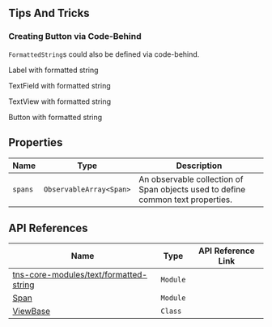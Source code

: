 ## Tips And Tricks

### Creating Button via Code-Behind

`FormattedString`s could also be defined via code-behind.

Label with formatted string

<snippet id='formatted-string-label-code'/>
<snippet id='formatted-string-label-code-ts'/>

TextField with formatted string

<snippet id='formatted-string-textfield-code'/>
<snippet id='formatted-string-textfield-code-ts'/>

TextView with formatted string

<snippet id="formatted-string-textview-code"/>
<snippet id="formatted-string-textview-code-ts"/>

Button with formatted string

<snippet id="formatted-string-button-code"/>
<snippet id="formatted-string-button-code-ts"/>

## Properties

| Name     | Type    | Description    |
|----------|---------|----------------|
| `spans`   | `ObservableArray<Span>` | An observable collection of Span objects used to define common text properties. |

## API References

| Name     | Type    | API Reference Link |
|----------|---------|--------------------|
| [tns-core-modules/text/formatted-string](http://docs.nativescript.org/api-reference/modules/_text_formatted_string_.html) | `Module` |
| [Span](https://docs.nativescript.org/api-reference/modules/_ui_text_base_span_) | `Module` |
| [ViewBase](https://docs.nativescript.org/api-reference/classes/_ui_core_view_base_.viewbase) | `Class` |

